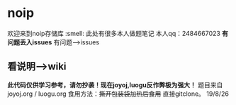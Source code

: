 # noip
欢迎来到noip存储库 :smell:
此处有很多本人做题笔记
本人qq：2484667023
**有问题丢入issues**
有问题-->issues

看说明-->wiki
---
**此代码仅供学习参考，请勿抄袭！现在joyoj,luogu反作弊极为强大！**
题目来自joyoj.org / luogu.org
食用方法：~~撕开包装袋加热后食用~~
直接gitclone。
19/8/26

